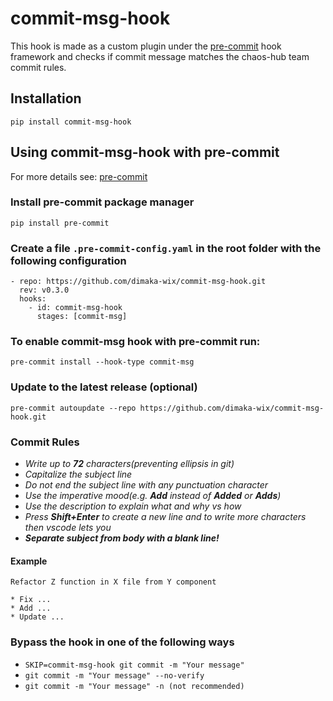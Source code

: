# commit-msg-hook
This hook is made as a custom plugin under the [pre-commit](https://pre-commit.com/) hook framework and checks if commit message matches the chaos-hub team commit rules.

## Installation 
```
pip install commit-msg-hook
```
## Using commit-msg-hook with pre-commit 

For more details see: [pre-commit](https://pre-commit.com/)
### Install pre-commit package manager 
```
pip install pre-commit
```


### Create a file ```.pre-commit-config.yaml``` in the root folder with the following configuration
```
- repo: https://github.com/dimaka-wix/commit-msg-hook.git
  rev: v0.3.0
  hooks:
    - id: commit-msg-hook
      stages: [commit-msg]
```
### To enable commit-msg hook with pre-commit run:
```
pre-commit install --hook-type commit-msg
```
### Update to the latest release (optional)
```
pre-commit autoupdate --repo https://github.com/dimaka-wix/commit-msg-hook.git
```
### Commit Rules

* _Write up to **72** characters(preventing ellipsis in git)_
* _Capitalize the subject line_
* _Do not end the subject line with any punctuation character_
* _Use the imperative mood(e.g. **Add** instead of **Added** or **Adds**)_
* _Use the description to explain what and why vs how_
* _Press **Shift+Enter** to create a new line and to write more characters then vscode lets you_
* _**Separate subject from body with a blank line!**_


#### Example
```
Refactor Z function in X file from Y component

* Fix ...
* Add ...
* Update ...
 ```
 ### Bypass the hook in one of the following ways
- ```SKIP=commit-msg-hook git commit -m "Your message"```
- ```git commit -m "Your message" --no-verify```
- ```git commit -m "Your message" -n (not recommended)```
